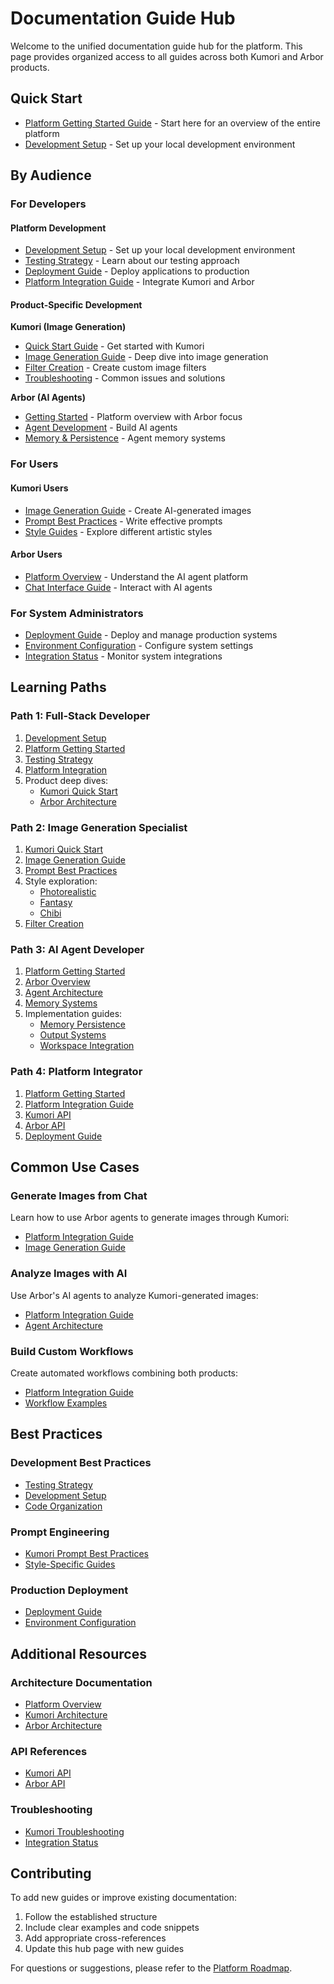 # Documentation Guide Hub

Welcome to the unified documentation guide hub for the platform. This page provides organized access to all guides across both Kumori and Arbor products.

## Quick Start

- [Platform Getting Started Guide](./getting-started.md) - Start here for an overview of the entire platform
- [Development Setup](./development-setup.md) - Set up your local development environment

## By Audience

### For Developers

#### Platform Development
- [Development Setup](./development-setup.md) - Set up your local development environment
- [Testing Strategy](./testing-strategy.md) - Learn about our testing approach
- [Deployment Guide](./deployment.md) - Deploy applications to production
- [Platform Integration Guide](./platform-integration.md) - Integrate Kumori and Arbor

#### Product-Specific Development

**Kumori (Image Generation)**
- [Quick Start Guide](../products/kumori/guides/quick-start.md) - Get started with Kumori
- [Image Generation Guide](../products/kumori/guides/image-generation-guide.md) - Deep dive into image generation
- [Filter Creation](../products/kumori/guides/filter-creation.md) - Create custom image filters
- [Troubleshooting](../products/kumori/guides/troubleshooting.md) - Common issues and solutions

**Arbor (AI Agents)**
- [Getting Started](./getting-started.md) - Platform overview with Arbor focus
- [Agent Development](../products/arbor/implementation/README.md) - Build AI agents
- [Memory & Persistence](../products/arbor/architecture/memory-persistence.md) - Agent memory systems

### For Users

#### Kumori Users
- [Image Generation Guide](../products/kumori/guides/image-generation-guide.md) - Create AI-generated images
- [Prompt Best Practices](../products/kumori/prompts/best-practices.md) - Write effective prompts
- [Style Guides](../products/kumori/prompts/README.md) - Explore different artistic styles

#### Arbor Users
- [Platform Overview](./getting-started.md) - Understand the AI agent platform
- [Chat Interface Guide](../products/arbor/overview.md) - Interact with AI agents

### For System Administrators
- [Deployment Guide](./deployment.md) - Deploy and manage production systems
- [Environment Configuration](../state/environment-variables.md) - Configure system settings
- [Integration Status](../state/integration-status.md) - Monitor system integrations

## Learning Paths

### Path 1: Full-Stack Developer
1. [Development Setup](./development-setup.md)
2. [Platform Getting Started](./getting-started.md)
3. [Testing Strategy](./testing-strategy.md)
4. [Platform Integration](./platform-integration.md)
5. Product deep dives:
   - [Kumori Quick Start](../products/kumori/guides/quick-start.md)
   - [Arbor Architecture](../products/arbor/architecture/system-overview.md)

### Path 2: Image Generation Specialist
1. [Kumori Quick Start](../products/kumori/guides/quick-start.md)
2. [Image Generation Guide](../products/kumori/guides/image-generation-guide.md)
3. [Prompt Best Practices](../products/kumori/prompts/best-practices.md)
4. Style exploration:
   - [Photorealistic](../products/kumori/prompts/photorealistic.md)
   - [Fantasy](../products/kumori/prompts/fantasy.md)
   - [Chibi](../products/kumori/prompts/chibi.md)
5. [Filter Creation](../products/kumori/guides/filter-creation.md)

### Path 3: AI Agent Developer
1. [Platform Getting Started](./getting-started.md)
2. [Arbor Overview](../products/arbor/overview.md)
3. [Agent Architecture](../products/arbor/architecture/agent-architecture.md)
4. [Memory Systems](../products/arbor/architecture/memory-persistence.md)
5. Implementation guides:
   - [Memory Persistence](../products/arbor/implementation/agent-1-memory-persistence-architect.md)
   - [Output Systems](../products/arbor/implementation/agent-2-output-systems-engineer.md)
   - [Workspace Integration](../products/arbor/implementation/agent-3-workspace-integration-specialist.md)

### Path 4: Platform Integrator
1. [Platform Getting Started](./getting-started.md)
2. [Platform Integration Guide](./platform-integration.md)
3. [Kumori API](../products/kumori/api/README.md)
4. [Arbor API](../products/arbor/api/README.md)
5. [Deployment Guide](./deployment.md)

## Common Use Cases

### Generate Images from Chat
Learn how to use Arbor agents to generate images through Kumori:
- [Platform Integration Guide](./platform-integration.md)
- [Image Generation Guide](../products/kumori/guides/image-generation-guide.md)

### Analyze Images with AI
Use Arbor's AI agents to analyze Kumori-generated images:
- [Platform Integration Guide](./platform-integration.md)
- [Agent Architecture](../products/arbor/architecture/agent-architecture.md)

### Build Custom Workflows
Create automated workflows combining both products:
- [Platform Integration Guide](./platform-integration.md)
- [Workflow Examples](../implementation/daemon-integration/README.md)

## Best Practices

### Development Best Practices
- [Testing Strategy](./testing-strategy.md)
- [Development Setup](./development-setup.md)
- [Code Organization](../architecture/apps-packages-integration.md)

### Prompt Engineering
- [Kumori Prompt Best Practices](../products/kumori/prompts/best-practices.md)
- [Style-Specific Guides](../products/kumori/prompts/README.md)

### Production Deployment
- [Deployment Guide](./deployment.md)
- [Environment Configuration](../state/environment-variables.md)

## Additional Resources

### Architecture Documentation
- [Platform Overview](../platform/overview.md)
- [Kumori Architecture](../products/kumori/architecture/system-architecture.md)
- [Arbor Architecture](../products/arbor/architecture/system-overview.md)

### API References
- [Kumori API](../products/kumori/api/README.md)
- [Arbor API](../products/arbor/api/README.md)

### Troubleshooting
- [Kumori Troubleshooting](../products/kumori/guides/troubleshooting.md)
- [Integration Status](../state/integration-status.md)

## Contributing

To add new guides or improve existing documentation:
1. Follow the established structure
2. Include clear examples and code snippets
3. Add appropriate cross-references
4. Update this hub page with new guides

For questions or suggestions, please refer to the [Platform Roadmap](../platform/roadmap.md).
